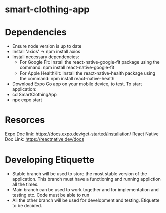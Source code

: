 # smart-clothing-app
# Dependencies
- Ensure node version is up to date
- Install 'axios' -> npm install axios
- Install necessary dependencies:
    - For Google Fit: Install the react-native-google-fit package using the command: npm install react-native-google-fit
    - For Apple HealthKit: Install the react-native-health package using the command: npm install react-native-health
- Download Expo Go app on your mobile device, to test.
To start application: 
- cd SmartClothingApp
- npx expo start
# Resorces
 Expo Doc link: https://docs.expo.dev/get-started/installation/
 React Native Doc Link: https://reactnative.dev/docs

# Developing Etiquette
- Stable branch will be used to store the most stable version of the application. This branch must have a functioning and running appliction all the times. 
- Main branch can be used to work together and for implementation and testing etc. Code must be able to run
- All the other branch will be used for development and testing. Etiquette to be decided.